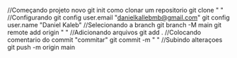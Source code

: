 //Começando projeto novo
git init
como clonar um repositorio
git clone " "
//Configurando
git config user.email "danielkallebmb@gmail.com"
git config user.name "Daniel Kaleb"
//Selecionando a branch
git branch -M main
git remote add origin  " "
//Adicionando arquivos
git add .
//Colocando comentario do commit "commitar"
git commit -m " "
//Subindo alteraçoes
git push -m origin main
